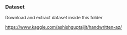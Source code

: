 ### Dataset

Download and extract dataset inside this folder

https://www.kaggle.com/ashishguptajiit/handwritten-az/